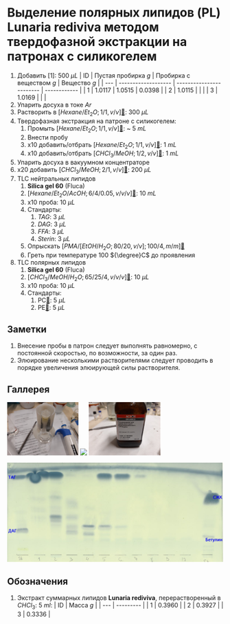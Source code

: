 # Выделение полярных липидов (PL) **Lunaria rediviva** методом твердофазной экстракции на патронах с силикогелем

1. Добавить [1]: 500 ${\mu}L$
    | ID  | Пустая пробирка $g$ | Пробирка с веществом $g$ | Вещество $g$ |
    | --- | ------------------- | ------------------------ | ------------ |
    | 1   | 1.0117              | 1.0515                   | 0.0398       |
    | 2   | 1.0115              |                          |              |
    | 3   | 1.0169              |                          |              |
2. Упарить досуха в токе $Ar$
3. Растворить в $[Hexane/Et_2O;1/1,v/v]$[🔗][hexaneet_2o11vv]: 300 ${\mu}L$
4. Твердофазная экстракция на патроне с силикогелем:
   1. Промыть $[Hexane/Et_2O;1/1,v/v]$[🔗][hexaneet_2o11vv]: ~ 5 $mL$
   2. Внести пробу
   3. x10 добавить/отбрать $[Hexane/Et_2O;1/1,v/v]$[🔗][hexaneet_2o11vv]: 1 $mL$
   4. x10 добавить/отбрать $[CHCl_3/MeOH;1/2,v/v]$[🔗][chcl_3meoh12vv]: 1 $mL$
5. Упарить досуха в вакуумном концентраторе
6. x20 добавить $[CHCl_3/MeOH;2/1,v/v]$[🔗][chcl_3meoh21vv]: 200 ${\mu}L$
7. TLC нейтральных липидов
   1. **Silica gel 60** (Fluca)
   2. $[Hexane/Et_2O/AcOH;6/4/0.05,v/v/v]$[🔗][hexaneet_2oacoh64005vvv]: 10 $mL$
   3. x10 проба: 10 ${\mu}L$
   4. Стандарты:
      1. $TAG$: 3 ${\mu}L$
      2. $DAG$: 3 ${\mu}L$
      3. $FFA$: 3 ${\mu}L$
      4. $Sterin$: 3 ${\mu}L$
   5. Опрыскать $[PMA/[EtOH/H_2O;80/20,v/v];100/4,m/m]$[🔗][pmaetohh_2o8020vv1004mm]
   6. Греть при температуре 100 ${\degree}C$ до проявления
8. TLC полярных липидов
   1. **Silica gel 60** (Fluca)
   2. $[CHCl_3/MeOH/H_2O;65/25/4,v/v/v]$[🔗][chcl_3meohh_2o65254vvv]: 10 ${\mu}L$
   3. x10 проба: 10 ${\mu}L$
   4. Стандарты:
      1. PC[🔗][pc]: 5 ${\mu}L$
      2. PE[🔗][pe]: 5 ${\mu}L$

## Заметки

1. Внесение пробы в патрон следует выполнять равномерно, с постоянной скоростью, по возможности, за один раз.
2. Элюирование несколькими растворителями следует проводить в порядке увеличения элюирующей силы растворителя.

## Галлерея

<img src="images/20240320_151036.jpg" width="33%">
<img src="images/20240320_161231.jpg" width="33%">
<img src="images/20240320_192739.jpg" width="33%">

![TLC](images/4c3a37a3-ed47-40ca-bdf7-71e1f46b43f7.jpeg)

## Обозначения

1. Экстракт суммарных липидов **Lunaria rediviva**, перерастворенный в $CHCl_3$: 5 $ml$:
   | ID  | Масса $g$ |
   | --- | --------- |
   | 1   | 0.3960    |
   | 2   | 0.3927    |
   | 3   | 0.3336    |

[chcl_3meoh12vv]: ../substances/mixtures.md#chcl_3meoh12vv
[chcl_3meoh21vv]: ../substances/mixtures.md#chcl_3meoh12vv
[chcl_3meohh_2o65254vvv]: ../substances/mixtures.md#chcl_3meohh_2o65254vvv
[hexaneet_2o11vv]: ../substances/mixtures.md#hexaneet_2o11vv
[hexaneet_2oacoh64005vvv]: ../substances/mixtures.md#hexaneet_2oacoh64005vvv
[pc]: ../substances/individuals.md#pc
[pe]: ../substances/individuals.md#pe
[pmaetohh_2o8020vv1004mm]: ../substances/mixtures.md#pmaetohh_2o8020vv1004mm
